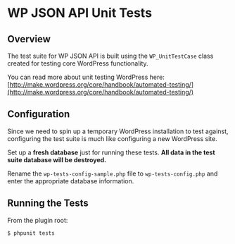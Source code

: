 # WP JSON API Unit Tests

## Overview

The test suite for WP JSON API is built using the `WP_UnitTestCase` class created for testing core WordPress functionality.

You can read more about unit testing WordPress here: [http://make.wordpress.org/core/handbook/automated-testing/](http://make.wordpress.org/core/handbook/automated-testing/)

## Configuration

Since we need to spin up a temporary WordPress installation to test against, configuring the test suite is much like configuring a new WordPress site.

Set up a **fresh database** just for running these tests.  **All data in the test suite database will be destroyed.**

Rename the `wp-tests-config-sample.php` file to `wp-tests-config.php` and enter the appropriate database information.

## Running the Tests

From the plugin root:

    $ phpunit tests